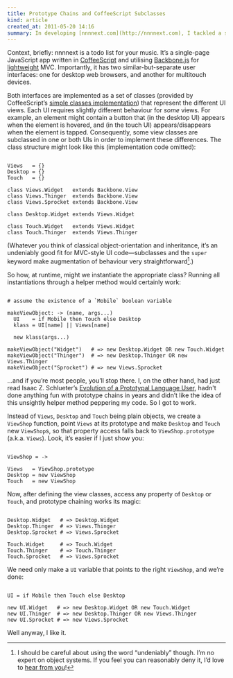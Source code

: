 ```yaml
---
title: Prototype Chains and CoffeeScript Subclasses
kind: article
created_at: 2011-05-20 14:16
summary: In developing [nnnnext.com](http://nnnnext.com), I tackled a surprising number of problems I’d not faced before as a web developer and programming language enthusiast. Here’s one of the more interesting ones, with what I feel is a pretty cute solution.
---
```


Context, briefly: nnnnext is a todo list for your music. It’s a single-page JavaScript app written in [CoffeeScript][coffeescript] and utilising [Backbone.js][backbone] for [lightweight][lightweight] MVC. Importantly, it has two similar-but-separate user interfaces: one for desktop web browsers, and another for multitouch devices.

Both interfaces are implemented as a set of classes (provided by CoffeeScript’s [simple classes implementation][coffeescript-classes]) that represent the different UI views. Each UI requires slightly different behaviour for _some_ views. For example, an element might contain a button that (in the desktop UI) appears when the element is hovered, and (in the touch UI) appears/disappears when the element is tapped. Consequently, some view classes are subclassed in one or both UIs in order to implement these differences. The class structure might look like this (implementation code omitted):

<pre><code class="language-coffeescript">
Views   = {}
Desktop = {}
Touch   = {}

class Views.Widget   extends Backbone.View
class Views.Thinger  extends Backbone.View
class Views.Sprocket extends Backbone.View

class Desktop.Widget extends Views.Widget

class Touch.Widget   extends Views.Widget
class Touch.Thinger  extends Views.Thinger
</code></pre>

(Whatever you think of classical object-orientation and inheritance, it’s an undeniably good fit for MVC-style UI code—subclasses and the `super` keyword make augmentation of behaviour very straightforward[^classical-oo-and-mvc].)

[^classical-oo-and-mvc]: I should be careful about using the word “undeniably” though. I’m no expert on object systems. If you feel you can reasonably deny it, I’d love to [hear from you][email]!

So how, at runtime, might we instantiate the appropriate class? Running all instantiations through a helper method would certainly work:

<pre><code class="language-coffeescript">
# assume the existence of a `Mobile` boolean variable

makeViewObject: -> (name, args...)
  UI    = if Mobile then Touch else Desktop
  klass = UI[name] || Views[name]

  new klass(args...)

makeViewObject("Widget")   # => new Desktop.Widget OR new Touch.Widget
makeViewObject("Thinger")  # => new Desktop.Thinger OR new Views.Thinger
makeViewObject("Sprocket") # => new Views.Sprocket
</code></pre>

...and if you’re most people, you’ll stop there. I, on the other hand, had just read Isaac Z. Schlueter’s [Evolution of a Prototypal Language User][evolution], hadn't done anything fun with prototype chains in years and didn’t like the idea of this unsightly helper method peppering my code. So I got to work.

Instead of `Views`, `Desktop` and `Touch` being plain objects, we create a `ViewShop` function, point `Views` at its prototype and make `Desktop` and `Touch` new `ViewShop`s, so that property access falls back to `ViewShop.prototype` (a.k.a. `Views`). Look, it’s easier if I just show you:

<pre><code class="language-coffeescript">
ViewShop = ->

Views   = ViewShop.prototype
Desktop = new ViewShop
Touch   = new ViewShop
</code></pre>

Now, after defining the view classes, access any property of `Desktop` or `Touch`, and prototype chaining works its magic:

<pre><code class="language-coffeescript">
Desktop.Widget   # => Desktop.Widget
Desktop.Thinger  # => Views.Thinger
Desktop.Sprocket # => Views.Sprocket

Touch.Widget     # => Touch.Widget
Touch.Thinger    # => Touch.Thinger
Touch.Sprocket   # => Views.Sprocket
</code></pre>

We need only make a `UI` variable that points to the right `ViewShop`, and we’re done:

<pre><code class="language-coffeescript">
UI = if Mobile then Touch else Desktop

new UI.Widget   # => new Desktop.Widget OR new Touch.Widget
new UI.Thinger  # => new Desktop.Thinger OR new Views.Thinger
new UI.Sprocket # => new Views.Sprocket
</code></pre>

Well anyway, I like it.

[coffeescript]: http://jashkenas.github.com/coffee-script/
[coffeescript-classes]: http://jashkenas.github.com/coffee-script/#classes
[backbone]:     http://documentcloud.github.com/backbone/
[lightweight]:  http://twitter.com/hylomorphism/status/71202209618067457
[evolution]:    http://blog.izs.me/post/4731036392/evolution-of-a-prototypal-language-user
[email]:        mailto:aanand.prasad@gmail.com
